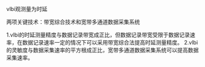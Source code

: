 vlbi观测量为时延

两项关键技术：带宽综合技术和宽带多通道数据采集系统

1.vlbi的时延测量精度与数据记录带宽成正比，但数据记录带宽受限于数据记录速率，在数据记录速率一定的情况下可以采用带宽综合法提高时延测量精度。
2.vlbi的灵敏度与数据采集速率的平方根成正比，宽带多通道数据采集系统可以提高数据采集速率。
